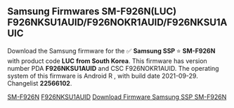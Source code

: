 <h2>Samsung Firmwares SM-F926N(LUC) F926NKSU1AUID/F926NOKR1AUID/F926NKSU1AUIC</h2>
Download the Samsung firmware for the ✅ <strong>Samsung SSP </strong> ⭐ <strong>SM-F926N</strong> with product code <strong>LUC</strong> <strong> from South Korea</strong>. This firmware has version number PDA <strong>F926NKSU1AUID</strong> and CSC F926NOKR1AUID. The operating system of this firmware is Android R , with build date 2021-09-29. Changelist <strong>22566102</strong>.


[SM-F926N](https://samfirm.shop/samsung/model/SM-F926N)
[F926NKSU1AUID](https://samfirm.shop/samsung/pda/F926NKSU1AUID)
[Download Firmware Samsung SSP SM-F926N](https://samfirm.shop/samsung/firmware/461115)
